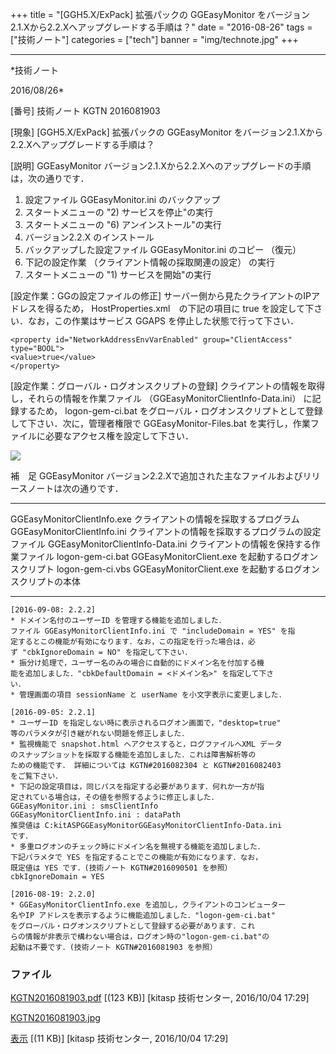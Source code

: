 ﻿+++
title = "[GGH5.X/ExPack] 拡張パックの GGEasyMonitor をバージョン2.1.Xから2.2.Xへアップグレードする手順は？"
date = "2016-08-26"
tags = ["技術ノート"]
categories = ["tech"]
banner = "img/technote.jpg"
+++

-----------------------------------------------------------------------------------------------------------------------------

*技術ノート

2016/08/26*


[番号]
技術ノート KGTN 2016081903

[現象]
[GGH5.X/ExPack] 拡張パックの GGEasyMonitor
をバージョン2.1.Xから2.2.Xへアップグレードする手順は？

[説明]
GGEasyMonitor
バージョン2.1.Xから2.2.Xへのアップグレードの手順は，次の通りです．

1. 設定ファイル GGEasyMonitor.ini のバックアップ
2. スタートメニューの "2) サービスを停止"の実行
3. スタートメニューの "6) アンインストール"の実行
4. バージョン2.2.X のインストール
5. バックアップした設定ファイル GGEasyMonitor.ini のコピー （復元）
6. 下記の設定作業 （クライアント情報の採取関連の設定） の実行
7. スタートメニューの "1) サービスを開始"の実行

[設定作業：GGの設定ファイルの修正]
サーバー側から見たクライアントのIPアドレスを得るため，
HostProperties.xml　の下記の項目に true
を設定して下さい．なお，この作業はサービス GGAPS
を停止した状態で行って下さい．

    <property id="NetworkAddressEnvVarEnabled" group="ClientAccess" type="BOOL">
    <value>true</value>
    </property>

[設定作業：グローバル・ログオンスクリプトの登録]
クライアントの情報を取得し，それらの情報を作業ファイル
（GGEasyMonitorClientInfo-Data.ini） に記録するため， logon-gem-ci.bat
をグローバル・ログオンスクリプトとして登録して下さい．次に，管理者権限で
GGEasyMonitor-Files.bat
を実行し，作業ファイルに必要なアクセス権を設定して下さい．

![](http://techreport.kitasp.net/attachments/download/3010/KGTN2016081903.jpg)

補　足
GGEasyMonitor
バージョン2.2.Xで追加された主なファイルおよびリリースノートは次の通りです．

  ---------------------------------- ------------------------------------------------------------
  GGEasyMonitorClientInfo.exe        クライアントの情報を採取するプログラム
  GGEasyMonitorClientInfo.ini        クライアントの情報を採取するプログラムの設定ファイル
  GGEasyMonitorClientInfo-Data.ini   クライアントの情報を保持する作業ファイル
  logon-gem-ci.bat                   GGEasyMonitorClient.exe を起動するログオンスクリプト
  logon-gem-ci.vbs                   GGEasyMonitorClient.exe を起動するログオンスクリプトの本体
  ---------------------------------- ------------------------------------------------------------

    [2016-09-08: 2.2.2]
    * ドメイン名付のユーザーID を管理する機能を追加しました．
    ファイル GGEasyMonitorClientInfo.ini で "includeDomain = YES" を指
    定するとこの機能が有効になります．なお，この指定を行った場合は，必
    ず "cbkIgnoreDomain = NO" を指定して下さい．
    * 振分け処理で，ユーザー名のみの場合に自動的にドメイン名を付加する機
    能を追加しました．"cbkDefaultDomain = <ドメイン名>" を指定して下さ
    い．
    * 管理画面の項目 sessionName と userName を小文字表示に変更しました．

    [2016-09-05: 2.2.1]
    * ユーザーID を指定しない時に表示されるログオン画面で，"desktop=true" 
    等のパラメタが引き継がれない問題を修正しました．
    * 監視機能で snapshot.html へアクセスすると，ログファイルへXML データ
    のスナップショットを採取する機能を追加しました．これは障害解析等の
    ための機能です． 詳細については KGTN#2016082304 と KGTN#2016082403
    をご覧下さい．
    * 下記の設定項目は，同じパスを指定する必要があります．何れか一方が指
    定されている場合は，その値を参照するように修正しました．
    GGEasyMonitor.ini : smsClientInfo
    GGEasyMonitorClientInfo.ini : dataPath
    推奨値は C:kitASPGGEasyMonitorGGEasyMonitorClientInfo-Data.ini
    です．
    * 多重ログオンのチェック時にドメイン名を無視する機能を追加しました．
    下記パラメタで YES を指定することでこの機能が有効になります．なお，
    既定値は YES です．(技術ノート KGTN#2016090501 を参照）
    cbkIgnoreDomain = YES

    [2016-08-19: 2.2.0]
    * GGEasyMonitorClientInfo.exe を追加し，クライアントのコンピューター
    名やIP アドレスを表示するように機能追加しました．"logon-gem-ci.bat" 
    をグローバル・ログオンスクリプトとして登録する必要があります．これ
    らの情報が非表示で構わない場合は，ログオン時の"logon-gem-ci.bat"の
    起動は不要です．(技術ノート KGTN#2016081903 を参照）


### ファイル

 
 


[KGTN2016081903.pdf](http://techreport.kitasp.net/attachments/download/3009/KGTN2016081903.pdf)
 [(123 KB)] [kitasp 技術センター, 2016/10/04
17:29]

[KGTN2016081903.jpg](http://techreport.kitasp.net/attachments/download/3010/KGTN2016081903.jpg)

[表示](http://techreport.kitasp.net/attachments/3010/KGTN2016081903.jpg "表示")
 [(11 KB)] [kitasp 技術センター, 2016/10/04
17:29]


 


 

